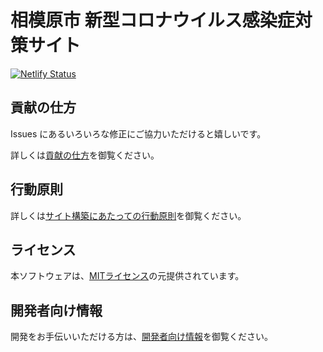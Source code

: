 # 相模原市 新型コロナウイルス感染症対策サイト

[![Netlify Status](https://api.netlify.com/api/v1/badges/9910630e-2d39-45eb-a501-c93b9ba17836/deploy-status)](https://app.netlify.com/sites/sagamihara-stopcovid19/deploys)

## 貢献の仕方
Issues にあるいろいろな修正にご協力いただけると嬉しいです。

詳しくは[貢献の仕方](./CONTRIBUTING.md)を御覧ください。

## 行動原則
詳しくは[サイト構築にあたっての行動原則](./CODE_OF_CONDUCT.md)を御覧ください。

## ライセンス
本ソフトウェアは、[MITライセンス](./LICENSE.txt)の元提供されています。

## 開発者向け情報

開発をお手伝いいただける方は、[開発者向け情報](./FOR_DEVELOPERS.md)を御覧ください。
